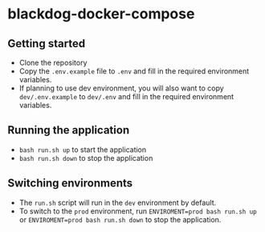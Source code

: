 # blackdog-docker-compose

## Getting started

-   Clone the repository
-   Copy the `.env.example` file to `.env` and fill in the required environment variables.
-   If planning to use dev environment, you will also want to copy `dev/.env.example` to `dev/.env` and fill in the required environment variables.

## Running the application

-   `bash run.sh up` to start the application
-   `bash run.sh down` to stop the application

## Switching environments

-   The `run.sh` script will run in the `dev` environment by default.
-   To switch to the `prod` environment, run `ENVIROMENT=prod bash run.sh up` or `ENVIROMENT=prod bash run.sh down` to stop the application.

